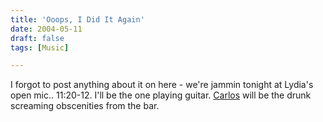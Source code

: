 ```yaml
---
title: 'Ooops, I Did It Again'
date: 2004-05-11
draft: false
tags: [Music]

---
```


I forgot to post anything about it on here - we're jammin tonight at Lydia's open mic.. 11:20-12. I'll be the one playing guitar. [Carlos](http://bloglos.kicks-ass.net/) will be the drunk screaming obscenities from the bar.